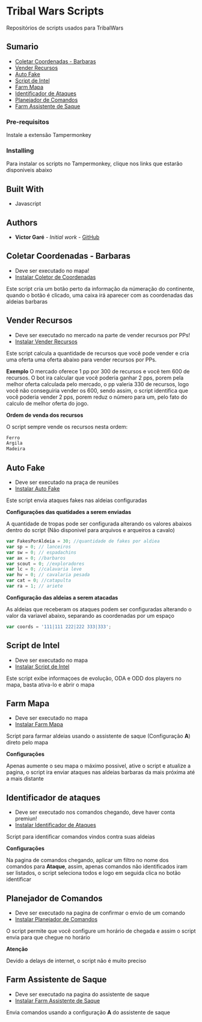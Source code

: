 # Tribal Wars Scripts

Repositórios de scripts usados para TribalWars

## Sumario

* [Coletar Coordenadas - Barbaras](https://github.com/victorgare/tribalwars#coletar-coordenadas---barbaras)
* [Vender Recursos](https://github.com/victorgare/tribalwars#vender-recursos)
* [Auto Fake](https://github.com/victorgare/tribalwars#auto-fake)
* [Script de Intel](https://github.com/victorgare/tribalwars#script-de-intel)
* [Farm Mapa](https://github.com/victorgare/tribalwars#farm-mapa)
* [Identificador de Ataques](https://github.com/victorgare/tribalwars#identificador-de-ataques)
* [Planejador de Comandos](https://github.com/victorgare/tribalwars#planejador-de-comandos)
* [Farm Assistente de Saque](https://github.com/victorgare/tribalwars#farm-assistente-de-saque)


### Pre-requisitos

Instale a extensão Tampermonkey

### Installing

Para instalar os scripts no Tampermonkey, clique nos links que estarão disponiveis abaixo

## Built With

* Javascript

## Authors

* **Victor Garé** - *Initial work* - [GitHub](https://github.com/victorgare)

## Coletar Coordenadas - Barbaras

* Deve ser executado no mapa!
* [Instalar Coletor de Coordenadas](https://raw.githubusercontent.com/victorgare/tribalwars/master/UserScript/ColetarCoordenadas.user.js)

Este script cria um botão perto da informação da númeração do continente, quando o botão é clicado, uma caixa irá aparecer com as coordenadas das aldeias barbaras

## Vender Recursos

* Deve ser executado no mercado na parte de vender recursos por PPs!
* [Instalar Vender Recursos](https://raw.githubusercontent.com/victorgare/tribalwars/master/UserScript/VenderRecursos.user.js)

Este script calcula a quantidade de recursos que você pode vender e cria uma oferta uma oferta abaixo para vender recursos por PPs.

**Exemplo**
    O mercado oferece 1 pp por 300 de recursos e você tem 600 de recursos. O bot ira calcular que você poderia ganhar 2 pps, porem pela melhor oferta calculada pelo mercado, o pp valeria 330 de recursos, logo você não conseguiria vender os 600, sendo assim, o script identifica que você poderia vender 2 pps, porem reduz o número para um, pelo fato do calculo de melhor oferta do jogo.

**Ordem de venda dos recursos**

O script sempre vende os recursos nesta ordem:
```javascript
Ferro
Argila
Madeira
```

## Auto Fake

* Deve ser executado na praça de reuniões
* [Instalar Auto Fake](https://raw.githubusercontent.com/victorgare/tribalwars/master/UserScript/AutoFakes.user.js)

Este script envia ataques fakes nas aldeias configuradas


**Configurações das quatidades a serem enviadas**

A quantidade de tropas pode ser configurada alterando os valores abaixos dentro do script (Não disponivel para arquivos e arqueiros a cavalo)

```javascript
var FakesPorAldeia = 30; //quantidade de fakes por aldiea
var sp = 0; // lanceiros
var sw = 0; // espadachins
var ax = 0; //barbaros
var scout = 0; //exploradores
var lc = 0; //calavaria leve
var hv = 0; // cavalaria pesada
var cat = 0; //catapulta
var ra = 1; // ariete
```


**Configuração das aldeias a serem atacadas**

As aldeias que receberam os ataques podem ser configuradas alterando o valor da variavel abaixo, separando as coordenadas por um espaço

```javascript
var coords = '111|111 222|222 333|333';
```

## Script de Intel

* Deve ser executado no mapa
* [Instalar Script de Intel](https://raw.githubusercontent.com/victorgare/tribalwars/master/UserScript/Estatisticas.user.js)

Este script exibe informaçoes de evolução, ODA e ODD dos players no mapa, basta ativa-lo e abrir o mapa


## Farm Mapa

* Deve ser executado no mapa
* [Instalar Farm Mapa](https://raw.githubusercontent.com/victorgare/tribalwars/master/UserScript/FarmMapa.user.js)

Script para farmar aldeias usando o assistente de saque (Configuração **A**) direto pelo mapa

**Configurações**

Apenas aumente o seu mapa o máximo possivel, ative o script e atualize a pagina, o script ira enviar ataques nas aldeias barbaras da mais próxima até a mais distante


## Identificador de ataques

* Deve ser executado nos comandos chegando, deve haver conta premiun!
* [Instalar Identificador de Ataques](https://raw.githubusercontent.com/victorgare/tribalwars/master/UserScript/IdentificadorAtaques.user.js)

Script para identificar comandos vindos contra suas aldeias

**Configurações**

Na pagina de comandos chegando, aplicar um filtro no nome dos comandos para **Ataque**, assim, apenas comandos não identificados iram ser listados, o script seleciona todos e logo em seguida clica no botão identificar


## Planejador de Comandos

* Deve ser executado na pagina de confirmar o envio de um comando
* [Instalar Planejador de Comandos](https://raw.githubusercontent.com/victorgare/tribalwars/master/UserScript/PlanejadorComandos.user.js)

O script permite que você configure um horário de chegada e assim o script envia para que chegue no horário

**Atenção**

Devido a delays de internet, o script não é muito preciso


## Farm Assistente de Saque

* Deve ser executado na pagina do assistente de saque
* [Instalar Farm Assistente de Saque](https://raw.githubusercontent.com/victorgare/tribalwars/master/UserScript/FarmAssistenteSaque.user.js)

Envia comandos usando a configuração **A** do assistente de saque